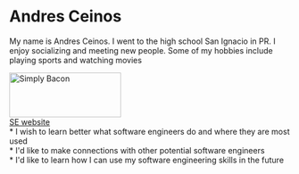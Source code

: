 <html>
<body>
<h1>Andres Ceinos</h1>
<p>My name is Andres Ceinos. I went to the high school San Ignacio in PR. I enjoy socializing and meeting new people.
    Some of my hobbies include playing sports and watching movies </p>
    <img src="https://www.simplyrecipes.com/wp-content/uploads/2019/08/baked-bacon-Lead-1.jpg" alt="Simply Bacon" width="200"
    height="80">
    <br>
    <a href="https://www.rit.edu/computing/department-software-engineering">SE website</a>
     <br>
    * I wish to learn better what software engineers do and where they are most used
    <br>
    * I'd like to make connections with other potential software engineers 
    <br>
    * I'd like to learn how I can use my software engineering skills in the future

</body>
</html>
